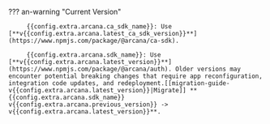 ??? an-warning "Current Version"

         {{config.extra.arcana.ca_sdk_name}}: Use [**v{{config.extra.arcana.latest_ca_sdk_version}}**](https://www.npmjs.com/package/@arcana/ca-sdk).

         {{config.extra.arcana.sdk_name}}: Use [**v{{config.extra.arcana.latest_version}}**](https://www.npmjs.com/package/@arcana/auth). Older versions may encounter potential breaking changes that require app reconfiguration, integration code updates, and redeployment.[[migration-guide-v{{config.extra.arcana.latest_version}}|Migrate]] **{{config.extra.arcana.sdk_name}} v{{config.extra.arcana.previous_version}} -> v{{config.extra.arcana.latest_version}}**.